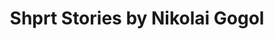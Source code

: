 ---
title: Shprt Stories by Nikolai Gogol
categories: [Short Story,Fiction Literature]
tags: [Short Story,⭐⭐⭐⭐⭐⭐⭐☆☆☆ 7/10,Russia]
---